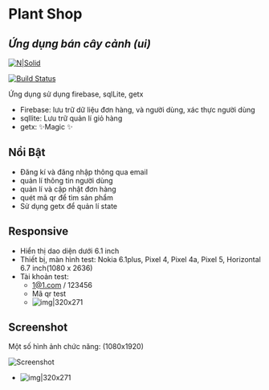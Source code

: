 # Plant Shop
## _Ứng dụng bán cây cảnh (ui)_

[![N|Solid](https://i0.wp.com/imgur.com/7XYLtyf.png?w=910&ssl=1)](https://vqh2602-my.sharepoint.com/:u:/g/personal/vqh2602_vqh2602_onmicrosoft_com/EVwB35jZ6dBBupg-aOWEjLIBgdgDpAjvufrg-7PYDnxMNg?e=0EyfEH)

[![Build Status](https://travis-ci.org/joemccann/dillinger.svg?branch=master)](https://github.com/vqh2602/PlantShop)

Ứng dụng sử dụng firebase, sqlLite, getx

- Firebase: lưu trữ dữ liệu đơn hàng, và người dùng, xác thực người dùng
- sqllite: Lưu trữ quản lí giỏ hàng
- getx: ✨Magic ✨

## Nổi Bật

- Đăng kí và đăng nhập thông qua email
- quản lí thông tin người dùng
- quản lí và cập nhật đơn hàng
- quét mã qr để tìm sản phẩm
- Sử dụng getx để quản lí state

## Responsive
- Hiển thị dao diện dưới 6.1 inch
- Thiết bị, màn hình test: Nokia 6.1plus, Pixel 4, Pixel 4a, Pixel 5, Horizontal 6.7 inch(1080 x 2636)
- Tài khoản test:
  - 1@1.com / 123456
  - Mã qr test
  - ![img|320x271](https://blogger.googleusercontent.com/img/a/AVvXsEi2FwgDs8iazo_SbMyc2o1YhSBVNhgHhN5PTDnYQXOFvnhrMY4sF9GSFzvU68S1lsIwF8ZwYpILL5TItm_OTjUuqSDReh01_7kM3VTN5dITsyGROb3ItECvFrW6sSKlPKIzJudx4TI_4rSRW1L5rsRmjmhKIGLZyAqAf1fX-e2JPbtBnaoXD7cMwo9x)

## Screenshot

Một số hình ảnh chức năng: (1080x1920)

![Screenshot](https://blogger.googleusercontent.com/img/b/R29vZ2xl/AVvXsEgblMHE0u99EsuDZVHQRZxOO6KwHeRem7wkOqiBIHGao1WrYZ4bSxTkpmkVF680OQkDLw3kYOtzZL0UPvpb5G5OGu9dqwVj14hPpeQuSgQY6N40WeOmza0DmdV_alq_2aN6pPsf0wr6ZW9myOaCKko5BJZjEcigr2wBhTvh2sbshBSOxpBBOCZK_xJG/s320/Screenshot_2022-08-14-14-48-19%5B1%5D.png)
  - ![img|320x271](https://blogger.googleusercontent.com/img/a/AVvXsEjXUHPoupJhhyCl0rhy39Dtub-zRLQJ2mAfsQqDSdFePE58Qvz8g9hXhhWez2CiaG6ruLBLRhoIeRuPAvUXn8nBDdREcslaHoDsjDFbTrvuamOmHs6Y4H1zZfO7C1qkEhayuEHk7dmj7ozW8Piaev_vgCnJCsS9upniBf4ryKXd5WkEaTPS74sMsmU3)



